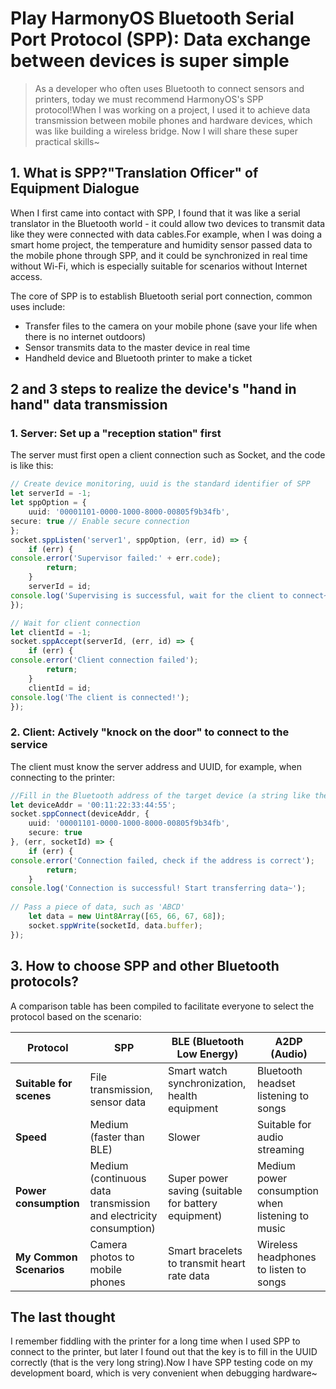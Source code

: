 # Play HarmonyOS Bluetooth Serial Port Protocol (SPP): Data exchange between devices is super simple

> As a developer who often uses Bluetooth to connect sensors and printers, today we must recommend HarmonyOS's SPP protocol!When I was working on a project, I used it to achieve data transmission between mobile phones and hardware devices, which was like building a wireless bridge. Now I will share these super practical skills~

## 1. What is SPP?"Translation Officer" of Equipment Dialogue

When I first came into contact with SPP, I found that it was like a serial translator in the Bluetooth world - it could allow two devices to transmit data like they were connected with data cables.For example, when I was doing a smart home project, the temperature and humidity sensor passed data to the mobile phone through SPP, and it could be synchronized in real time without Wi-Fi, which is especially suitable for scenarios without Internet access.

The core of SPP is to establish Bluetooth serial port connection, common uses include:
- Transfer files to the camera on your mobile phone (save your life when there is no internet outdoors)
- Sensor transmits data to the master device in real time
- Handheld device and Bluetooth printer to make a ticket

## 2 and 3 steps to realize the device's "hand in hand" data transmission

### 1. Server: Set up a "reception station" first

The server must first open a client connection such as Socket, and the code is like this:

```typescript
// Create device monitoring, uuid is the standard identifier of SPP
let serverId = -1;
let sppOption = {
    uuid: '00001101-0000-1000-8000-00805f9b34fb',
secure: true // Enable secure connection
};
socket.sppListen('server1', sppOption, (err, id) => {
    if (err) {
console.error('Supervisor failed:' + err.code);
        return;
    }
    serverId = id;
console.log('Supervising is successful, wait for the client to connect~');
});

// Wait for client connection
let clientId = -1;
socket.sppAccept(serverId, (err, id) => {
    if (err) {
console.error('Client connection failed');
        return;
    }
    clientId = id;
console.log('The client is connected!');
});
```  

### 2. Client: Actively "knock on the door" to connect to the service

The client must know the server address and UUID, for example, when connecting to the printer:

```typescript
//Fill in the Bluetooth address of the target device (a string like the MAC address)
let deviceAddr = '00:11:22:33:44:55';
socket.sppConnect(deviceAddr, {
    uuid: '00001101-0000-1000-8000-00805f9b34fb',
    secure: true
}, (err, socketId) => {
    if (err) {
console.error('Connection failed, check if the address is correct');
        return;
    }
console.log('Connection is successful! Start transferring data~');
    
// Pass a piece of data, such as 'ABCD'
    let data = new Uint8Array([65, 66, 67, 68]);
    socket.sppWrite(socketId, data.buffer);
});
```  

## 3. How to choose SPP and other Bluetooth protocols?

A comparison table has been compiled to facilitate everyone to select the protocol based on the scenario:

| Protocol | SPP | BLE (Bluetooth Low Energy) | A2DP (Audio) |
|--------|--------------|-------------------|---------------------|
| **Suitable for scenes** | File transmission, sensor data | Smart watch synchronization, health equipment | Bluetooth headset listening to songs |
| **Speed** | Medium (faster than BLE) | Slower | Suitable for audio streaming |
| **Power consumption** | Medium (continuous data transmission and electricity consumption) | Super power saving (suitable for battery equipment) | Medium power consumption when listening to music |
| **My Common Scenarios** | Camera photos to mobile phones | Smart bracelets to transmit heart rate data | Wireless headphones to listen to songs |

## The last thought

I remember fiddling with the printer for a long time when I used SPP to connect to the printer, but later I found out that the key is to fill in the UUID correctly (that is the very long string).Now I have SPP testing code on my development board, which is very convenient when debugging hardware~
